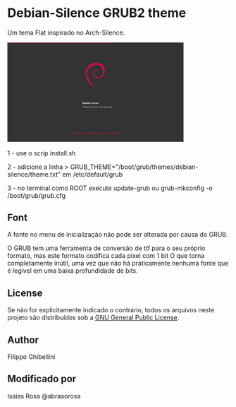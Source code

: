 # Debian-Silence GRUB2 theme

Um tema Flat inspirado no Arch-Silence.

<img src="./preview.png" width="400">

1 - use o scrip install.sh

2 - adicione a linha > GRUB_THEME="/boot/grub/themes/debian-silence/theme.txt" em /etc/default/grub

3 - no terminal como ROOT execute update-grub ou grub-mkconfig -o /boot/grub/grub.cfg

## Font

A fonte no menu de inicialização não pode ser alterada por causa do GRUB.

O GRUB tem uma ferramenta de conversão de ttf para o seu próprio formato, mas este formato codifica cada pixel com 1 bit
O que torna completamente inútil, uma vez que não há praticamente nenhuma fonte que é legível em uma baixa profundidade de bits.

## License

Se não for explicitamente indicado o contrário, todos os arquivos neste projeto são distribuídos sob a [GNU General Public License](./COPYING).

## Author
Filippo Ghibellini

## Modificado por 
Isaias Rosa
@abraaorosa
